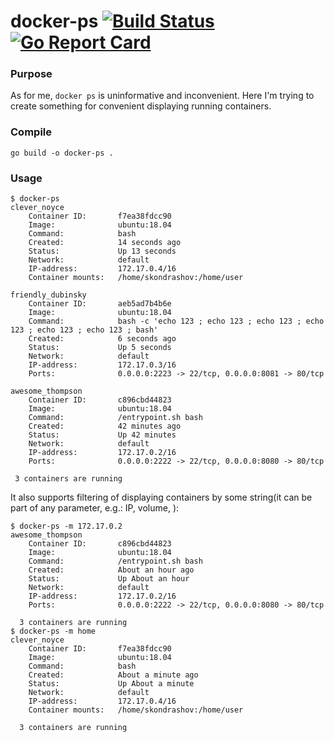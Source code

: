 # docker-ps [![Build Status](https://travis-ci.com/sergkondr/docker-ps.svg?branch=master)](https://travis-ci.com/sergkondr/docker-ps) [![Go Report Card](https://goreportcard.com/badge/github.com/sergkondr/docker-ps)](https://goreportcard.com/report/github.com/sergkondr/docker-ps)

### Purpose
As for me, `docker ps` is uninformative and inconvenient. Here I'm trying to create something for convenient displaying running containers.

### Compile
```
go build -o docker-ps .
```

### Usage
```
$ docker-ps
clever_noyce
    Container ID:       f7ea38fdcc90
    Image:              ubuntu:18.04
    Command:            bash
    Created:            14 seconds ago
    Status:             Up 13 seconds
    Network:            default
    IP-address:         172.17.0.4/16
    Container mounts:   /home/skondrashov:/home/user

friendly_dubinsky
    Container ID:       aeb5ad7b4b6e
    Image:              ubuntu:18.04
    Command:            bash -c 'echo 123 ; echo 123 ; echo 123 ; echo 123 ; echo 123 ; echo 123 ; bash'
    Created:            6 seconds ago
    Status:             Up 5 seconds
    Network:            default
    IP-address:         172.17.0.3/16
    Ports:              0.0.0.0:2223 -> 22/tcp, 0.0.0.0:8081 -> 80/tcp

awesome_thompson
    Container ID:       c896cbd44823
    Image:              ubuntu:18.04
    Command:            /entrypoint.sh bash
    Created:            42 minutes ago
    Status:             Up 42 minutes
    Network:            default
    IP-address:         172.17.0.2/16
    Ports:              0.0.0.0:2222 -> 22/tcp, 0.0.0.0:8080 -> 80/tcp

 3 containers are running
```

It also supports filtering of displaying containers by some string(it can be part of any parameter, e.g.: IP, volume, ):
```
$ docker-ps -m 172.17.0.2
awesome_thompson
    Container ID:       c896cbd44823
    Image:              ubuntu:18.04
    Command:            /entrypoint.sh bash
    Created:            About an hour ago
    Status:             Up About an hour
    Network:            default
    IP-address:         172.17.0.2/16
    Ports:              0.0.0.0:2222 -> 22/tcp, 0.0.0.0:8080 -> 80/tcp

  3 containers are running
$ docker-ps -m home
clever_noyce
    Container ID:       f7ea38fdcc90
    Image:              ubuntu:18.04
    Command:            bash
    Created:            About a minute ago
    Status:             Up About a minute
    Network:            default
    IP-address:         172.17.0.4/16
    Container mounts:   /home/skondrashov:/home/user

  3 containers are running
```
